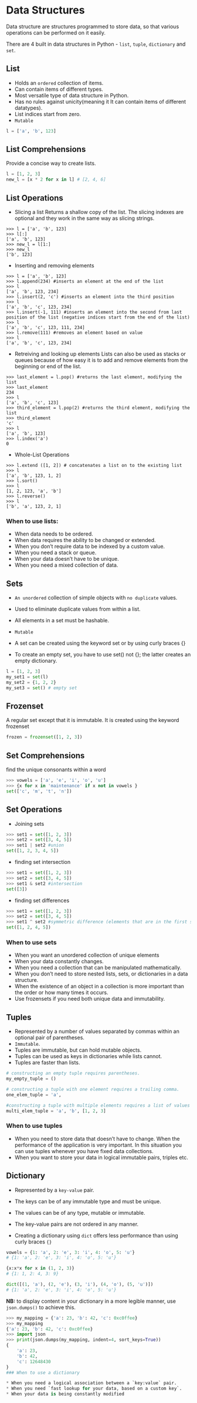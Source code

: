 # Data Structures
Data structure are structures programmed to store data, so that various operations can be performed on it easily.

There are 4 built in data structures in Python - `list`, `tuple`, `dictionary` and `set`.

## List

* Holds an `ordered` collection of items.
* Can contain items of different types.
* Most versatile type of data structure in Python.
* Has no rules against unicity(meaning it It can contain items of different datatypes).
* List indices start from zero.
* `Mutable`

```python
l = ['a', 'b', 123]
```
## List Comprehensions

Provide a concise way to create lists.
```python
l = [1, 2, 3]
new_l = [x * 2 for x in l] # [2, 4, 6]
```
## List Operations
- Slicing a list
Returns a shallow copy of the list. The slicing indexes are optional and they work in the same way as slicing strings.
```
>>> l = ['a', 'b', 123]
>>> l[:]
['a', 'b', 123]
>>> new_l = l[1:]
>>> new_l
['b', 123]
```
- Inserting and removing elements
```
>>> l = ['a', 'b', 123]
>>> l.append(234) #inserts an element at the end of the list
>>> l
['a', 'b', 123, 234]
>>> l.insert(2, 'c') #inserts an element into the third position
>>> l
['a', 'b', 'c', 123, 234]
>>> l.insert(-1, 111) #inserts an element into the second from last position of the list (negative indices start from the end of the list)
>>> l
['a', 'b', 'c', 123, 111, 234]
>>> l.remove(111) #removes an element based on value
>>> l
['a', 'b', 'c', 123, 234]
```
- Retreiving and looking up elements
Lists can also be used as stacks or queues because of how easy it is to add and remove elements from the beginning or end of the list.
```
>>> last_element = l.pop() #returns the last element, modifying the list
>>> last_element
234
>>> l
['a', 'b', 'c', 123]
>>> third_element = l.pop(2) #returns the third element, modifying the list
>>> third_element
'c'
>>> l
['a', 'b', 123]
>>> l.index('a') 
0
```
- Whole-List Operations
```
>>> l.extend ([1, 2]) # concatenates a list on to the existing list
>>> l
['a', 'b', 123, 1, 2]
>>> l.sort()
>>> l
[1, 2, 123, 'a', 'b']
>>> l.reverse()
>>> l
['b', 'a', 123, 2, 1]
```
### When to use lists:

* When data needs to be ordered.
* When data requires the ability to be changed or extended.
* When you don’t require data to be indexed by a custom value.
* When you need a stack or queue.
* When your data doesn’t have to be unique.
* When you need a mixed collection of data.

## Sets
* `An unordered` collection of simple objects with `no duplicate` values.
* Used to eliminate duplicate values from within a list.
* All elements in a set must be hashable.
* `Mutable`

* A set can be created using the keyword set or by using curly braces {}
* To create an empty set, you have to use set() not {}; the latter creates an empty dictionary.

```python
l = [1, 2, 3]
my_set1 = set(l)
my_set2 = {1, 2, 2}
my_set3 = set() # empty set
```


## Frozenset

A regular set except that it is immutable. It is created using the keyword frozenset
```python
frozen = frozenset([1, 2, 3])
```

## Set Comprehensions
find the unique consonants within a word
```python
>>> vowels = ['a', 'e', 'i', 'o', 'u']
>>> {x for x in 'maintenance' if x not in vowels }
set(['c', 'm', 't', 'n'])
```

## Set Operations
- Joining sets
```python
>>> set1 = set([1, 2, 3])
>>> set2 = set([3, 4, 5])
>>> set1 | set2 #union
set([1, 2, 3, 4, 5])
```
- finding set intersection
```python
>>> set1 = set([1, 2, 3])
>>> set2 = set([3, 4, 5])
>>> set1 & set2 #intersection
set([3])
```
- finding set differences
```python
>>> set1 = set([1, 2, 3])
>>> set2 = set([3, 4, 5])
>>> set1 ^ set2 #symmetric difference (elements that are in the first set and the second, but not in both)
set([1, 2, 4, 5])
```
### When to use sets

* When you want an unordered collection of unique elements
* When your data constantly changes.
* When you need a collection that can be manipulated mathematically.
* When you don’t need to store nested lists, sets, or dictionaries in a data structure.
* When the existence of an object in a collection is more important than the order or how many times it occurs.
* Use frozensets if you need both unique data and immutability.

## Tuples

* Represented by a number of values separated by commas within an optional pair of parentheses.
* `Immutable`.
* Tuples are immutable, but can hold mutable objects.
* Tuples can be used as keys in dictionaries while lists cannot.
* Tuples are faster than lists.

```python
# constructing an empty tuple requires parentheses.
my_empty_tuple = ()

# constructing a tuple with one element requires a trailing comma.
one_elem_tuple = 'a',

#constructing a tuple with multiple elements requires a list of values separated by commas
multi_elem_tuple = 'a', 'b', [1, 2, 3]
```

### When to use tuples

* When you need to store data that doesn’t have to change.
When the performance of the application is very important. In this situation you can use tuples whenever you have fixed data collections.
* When you want to store your data in logical immutable pairs, triples etc.

## Dictionary

* Represented by a `key-value` pair.
* The keys can be of any immutable type and must be unique.
* The values can be of any type, mutable or immutable.
* The key-value pairs are not ordered in any manner.

* Creating a dictionary using `dict` offers less performance than using curly braces `{}`
```python
vowels = {1: 'a', 2: 'e', 3: 'i', 4: 'o', 5: 'u'}
# {1: 'a', 2: 'e', 3: 'i', 4: 'o', 5: 'u'}

{x:x*x for x in (1, 2, 3)}
# {1: 1, 2: 4, 3: 9}

dict([(1, 'a'), (2, 'e'), (3, 'i'), (4, 'o'), (5, 'u')])
# {1: 'a', 2: 'e', 3: 'i', 4: 'o', 5: 'u'}
```
**NB:** to display content in your dictionary in a more legible manner, use `json.dumps()` to achieve this.
```python
>>> my_mapping = {'a': 23, 'b': 42, 'c': 0xc0ffee}
>>> my_mapping
{'a': 23, 'b': 42, 'c': 0xc0ffee}
>>> import json
>>> print(json.dumps(my_mapping, indent=4, sort_keys=True))
{
    'a': 23,
    'b': 42,
    'c': 12648430
}
### When to use a dictionary

* When you need a logical association between a `key:value` pair.
* When you need `fast lookup for your data, based on a custom key`.
* When your data is being constantly modified
